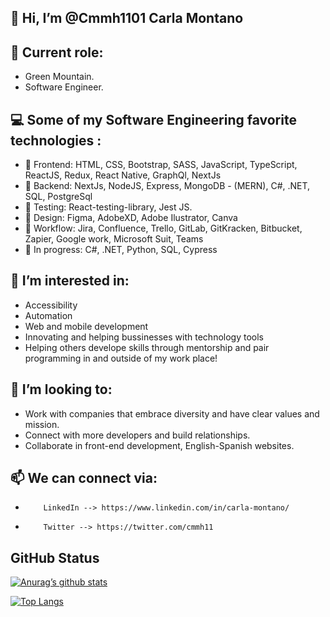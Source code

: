 ## 👋 Hi, I’m @Cmmh1101 Carla Montano

## 💞️ Current role:
   - Green Mountain.
   - Software Engineer. 

## 💻 Some of my Software Engineering favorite technologies : 
   - 🌱 Frontend: HTML, CSS, Bootstrap, SASS, JavaScript, TypeScript, ReactJS, Redux, React Native, GraphQl, NextJs
   - 🌱 Backend: NextJs, NodeJS, Express, MongoDB - (MERN), C#, .NET, SQL, PostgreSql
   - 🌱 Testing: React-testing-library, Jest JS.
   - 🌱 Design: Figma, AdobeXD, Adobe Ilustrator, Canva 
   - 🌱 Workflow: Jira, Confluence, Trello, GitLab, GitKracken, Bitbucket, Zapier, Google work, Microsoft Suit, Teams
   - 🌱 In progress: C#, .NET, Python, SQL, Cypress

## 👀 I’m interested in:
   - Accessibility
   - Automation
   - Web and mobile development
   - Innovating and helping bussinesses with technology tools
   - Helping others develope skills through mentorship and pair programming in and outside of my work place!
 
## 💞️ I’m looking to:
   - Work with companies that embrace diversity and have clear values and mission. 
   - Connect with more developers and build relationships.
   - Collaborate in front-end development, English-Spanish websites. 


## 📫 We can connect via: 

-         LinkedIn --> https://www.linkedin.com/in/carla-montano/ 
-         Twitter --> https://twitter.com/cmmh11

## GitHub Status

[![Anurag’s github stats](https://github-readme-stats.vercel.app/api?username=Cmmh1101)](https://github.com/Cmmh1101)

[![Top Langs](https://github-readme-stats.vercel.app/api/top-langs/?username=Cmmh1101&layout=compact)](https://github.com/Cmmh1101)
<!---
Cmmh1101/Cmmh1101 is a ✨ special ✨ repository because its `README.md` (this file) appears on your GitHub profile.
You can click the Preview link to take a look at your changes.
--->

